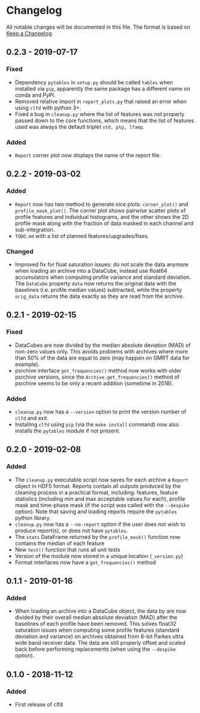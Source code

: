 # Changelog
All notable changes will be documented in this file. The format is based on [Keep a Changelog](https://keepachangelog.com/en/1.0.0/).

## 0.2.3 - 2019-07-17
### Fixed
- Dependency ``pytables`` in ``setup.py`` should be called ``tables`` when installed via ``pip``, apparently the same package has a different name on conda and PyPI.
- Removed relative import in ``report_plots.py`` that raised an error when using ``clfd`` with python 3+.
- Fixed a bug in ``cleanup.py`` where the list of features was not properly passed down to the core functions, which means that the list of features used was always the default triplet ``std, ptp, lfamp``.

### Added
- ``Report`` corner plot now displays the name of the report file.

## 0.2.2 - 2019-03-02
### Added
- ``Report`` now has two method to generate nice plots: ``corner_plot()`` and ``profile_mask_plot()``. The corner plot shows pairwise scatter plots of profile features and individual histograms, and the other shows the 2D profile mask along with the fraction of data masked in each channel and sub-integration.
- ``TODO.md`` with a list of planned features/upgrades/fixes.

### Changed
- Improved fix for float saturation issues: do not scale the data anymore when loading an archive into a DataCube, instead use float64 accumulators when computing profile variance and standard deviation. The ``DataCube`` property ``data`` now returns the original data with the baselines (i.e. profile median values) subtracted, while the property ``orig_data`` returns the data exactly as they are read from the archive.

## 0.2.1 - 2019-02-15
### Fixed
- DataCubes are now divided by the median absolute deviation (MAD) of non-zero values only. This avoids problems with archives where more than 50% of the data are equal to zero (may happen on GMRT data for example).
- psrchive interface ``get_frequencies()`` method now works with older psrchive versions, since the ``Archive.get_frequencies()`` method of psrchive seems to be only a recent addition (sometime in 2018).

### Added
- ``cleanup.py`` now has a ``--version`` option to print the version number of ``clfd`` and exit.
- Installing ``clfd`` using ``pip`` (via the ``make install`` command) now also installs the ``pytables`` module if not present.

## 0.2.0 - 2019-02-08
### Added
- The ``cleanup.py`` executable script now saves for each archive a ``Report`` object in HDF5 format. Reports contain all outputs produced by the cleaning process in a practical format, including: features, feature statistics (including min and max acceptable values for each), profile mask and time-phase mask (if the script was called with the ``--despike`` option). Note that saving and loading reports require the ``pytables`` python library.
- ``cleanup.py`` now has a ``--no-report`` option if the user does not wish to produce report(s), or does not have ``pytables``.
- The ``stats`` DataFrame returned by the ``profile_mask()`` function now contains the median of each feature
- New ``test()`` function that runs all unit tests
- Version of the module now stored in a unique location (``_version.py``)
- Format interfaces now have a ``get_frequencies()`` method

## 0.1.1 - 2019-01-16
### Added
- When loading an archive into a DataCube object, the data by are now divided by their overall median absolute deviation (MAD) after the baselines of each profile have been removed. This solves float32 saturation issues when computing some profile features (standard deviation and variance) on archives obtained from 8-bit Parkes ultra wide band receiver data. The data are still properly offset and scaled back before performing replacements (when using the `--despike` option).

## 0.1.0 - 2018-11-12
### Added
- First release of clfd